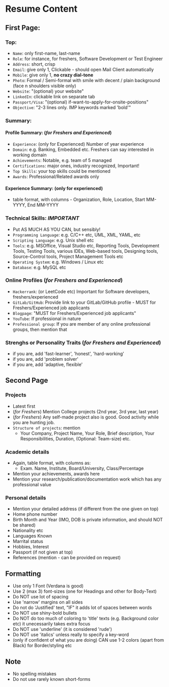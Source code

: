# Resume Content

## First Page:
### Top:
* `Name`: only first-name, last-name
* `Role`: for instance, for freshers, Software Development or Test Engineer
* `Address`: short, crisp
* `Email`: give only 1, Clickable - should open Mail Client automatically
* `Mobile`: give only 1, **no crazy dial-tone**
* `Photo`: Formal / Semi-formal with smile with decent / plain background (face n shoulders visible only)
* `Website`: "(optional) your website"
* `LinkedIn`: clickable link on separate tab
* `Passport/Visa`: "(optional) if-want-to-apply-for-onsite-positions"
* `Objective`: "2-3 lines only. IMP keywords marked 'bold'"

### Summary:
#### Profile Summary: (*for Freshers and Experienced*)
* `Experience`: (only for Experienced) Number of year experience
* `Domain`: e.g. Banking, Embedded etc. Freshers can say interested in working domain
* `Achievements`: Notable, e.g. team of 5 managed
* `Certifications`: major ones, industry recognized, Important!
* `Top Skills`: your top skills could be mentioned
* `Awards`: Professional/Related awards only

#### Experience Summary: __(only for experienced)__
* table format, with columns - Organization, Role, Location, Start MM-YYYY, End MM-YYYY 

### Technical Skills: *IMPORTANT*
* Put AS MUCH AS YOU CAN, but sensibly!
* `Programming Language`: e.g. C/C++ etc, UML, XML, YAML, etc
* `Scripting Language`: e.g. Unix shell etc
* `Tools`: e.g. MSOffice, Visual Studio etc, Reporting Tools, Development Tools, Testing Tools, various IDEs, Web-based tools, Designing tools, Source-Control tools, Project Management Tools etc
* `Operating System`: e.g. Windows / Linux etc
* `Database`: e.g. MySQL etc

### Online Profiles (*for Freshers and Experienced*)
* `Hackerrank`: (or LeetCode etc) Important for Software developers, freshers/experienced 
* `GitLab/GitHub`: Provide link to your GitLab/GitHub profile - MUST for Freshers/Experienced job applicants
* `Blogpage`: "MUST for Freshers/Experienced job applicants"
* `YouTube`: If professional in nature
* `Professional group`: If you are member of any online professional groups, then mention that

### Strenghs or Personality Traits (*for Freshers and Experienced*)
* if you are, add 'fast-learner', 'honest', 'hard-working'
* if you are, add 'problem solver'
* if you are, add 'adaptive, flexible'

## Second Page
### Projects
* Latest first
* (*for Freshers*) Mention College projects (2nd year, 3rd year, last year)
* (*for Freshers*) Any self-made project also is good. Good activity while you are hunting job.
* `Structure of projects`: mention
  * Your Company, Project Name, Your Role, Brief description, Your Responsibilities, Duration, (Optional: Team-size) etc.

### Academic details
* Again, table format, with columns as:
  * Exam. Name, Institute, Board/University, Class/Percentage
* Mention your achievements, awards here
* Mention your research/publication/documentation work which has any professional value

### Personal details
* Mention your detailed address (if different from the one given on top)
* Home phone number
* Birth Month and Year (IMO, DOB is private information, and should NOT be shared)
* Nationality etc
* Languages Known
* Marrital status
* Hobbies, Interest
* Passport (if not given at top)
* References (mention - can be provided on request)

## Formatting
- Use only 1 Font (Verdana is good)
- Use 2 (max 3) font-sizes (one for Headings and other for Body-Text)
- Do NOT use lot of spacing
- Use 'narrow' margins on all sides
- Do not do 'Justified' text, "IF" it adds lot of spaces between words
- Do NOT use shiny-bold bullets
- Do NOT do too much of coloring to 'title' texts (e.g. Background color etc) it unecessarily takes extra focus
- Do NOT use 'underline' (it is considered 'rude')
- Do NOT use 'italics' unless really to specify a key-word
- (only if confident of what you are doing) CAN use 1-2 colors (apart from Black) for Border/styling etc

## Note
- No spelling mistakes
- Do not use rarely known short-forms